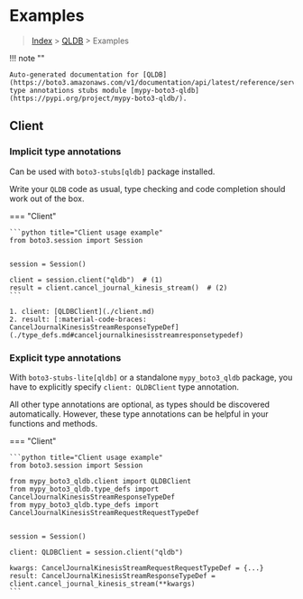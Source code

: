 # Examples

> [Index](../README.md) > [QLDB](./README.md) > Examples

!!! note ""

    Auto-generated documentation for [QLDB](https://boto3.amazonaws.com/v1/documentation/api/latest/reference/services/qldb.html#QLDB)
    type annotations stubs module [mypy-boto3-qldb](https://pypi.org/project/mypy-boto3-qldb/).

## Client

### Implicit type annotations

Can be used with `boto3-stubs[qldb]` package installed.

Write your `QLDB` code as usual,
type checking and code completion should work out of the box.


=== "Client"

    ```python title="Client usage example"
    from boto3.session import Session


    session = Session()

    client = session.client("qldb")  # (1)
    result = client.cancel_journal_kinesis_stream()  # (2)
    ```

    1. client: [QLDBClient](./client.md)
    2. result: [:material-code-braces: CancelJournalKinesisStreamResponseTypeDef](./type_defs.md#canceljournalkinesisstreamresponsetypedef) 






### Explicit type annotations

With `boto3-stubs-lite[qldb]`
or a standalone `mypy_boto3_qldb` package, you have to explicitly specify `client: QLDBClient` type annotation.

All other type annotations are optional, as types should be discovered automatically.
However, these type annotations can be helpful in your functions and methods.


=== "Client"

    ```python title="Client usage example"
    from boto3.session import Session

    from mypy_boto3_qldb.client import QLDBClient
    from mypy_boto3_qldb.type_defs import CancelJournalKinesisStreamResponseTypeDef
    from mypy_boto3_qldb.type_defs import CancelJournalKinesisStreamRequestRequestTypeDef


    session = Session()

    client: QLDBClient = session.client("qldb")

    kwargs: CancelJournalKinesisStreamRequestRequestTypeDef = {...}
    result: CancelJournalKinesisStreamResponseTypeDef = client.cancel_journal_kinesis_stream(**kwargs)
    ```






